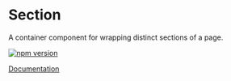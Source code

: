 # Section

A container component for wrapping distinct sections of a page.

[![npm version](https://img.shields.io/npm/v/%40vrembem%2Fsection.svg)](https://www.npmjs.com/package/%40vrembem%2Fsection)

[Documentation](https://vrembem.com/packages/section)
